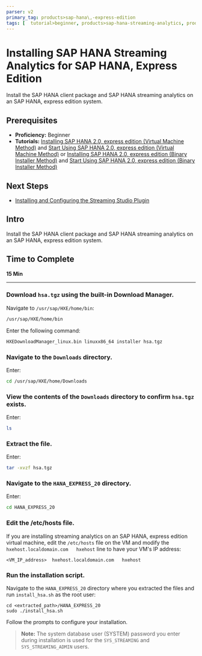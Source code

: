 ```yaml
---
parser: v2
primary_tag: products>sap-hana\,-express-edition
tags: [  tutorial>beginner, products>sap-hana-streaming-analytics, products>sap-hana\,-express-edition   ]
---
```


# Installing SAP HANA Streaming Analytics for SAP HANA, Express Edition
<!-- description --> Install the SAP HANA client package and SAP HANA streaming analytics on an SAP HANA, express edition system.

## Prerequisites  
- **Proficiency:** Beginner
- **Tutorials:** [Installing SAP HANA 2.0, express edition (Virtual Machine Method)](https://developers.sap.com/tutorials/hxe-ua-installing-vm-image.html) and [Start Using SAP HANA 2.0, express edition (Virtual Machine Method)](https://developers.sap.com/tutorials/hxe-ua-getting-started-vm.html) or [Installing SAP HANA 2.0, express edition (Binary Installer Method)](https://developers.sap.com/tutorials/hxe-ua-installing-binary.html) and [Start Using SAP HANA 2.0, express edition (Binary Installer Method)](https://developers.sap.com/tutorials/hxe-ua-getting-started-binary.html)


## Next Steps
- [Installing and Configuring the Streaming Studio Plugin](https://developers.sap.com/tutorials/hxe-ua-streaming-plugin.html)


## Intro
Install the SAP HANA client package and SAP HANA streaming analytics on an SAP HANA, express edition system.
## Time to Complete
**15 Min**

---

### Download `hsa.tgz` using the built-in Download Manager.


Navigate to `/usr/sap/HXE/home/bin`:

```bash
/usr/sap/HXE/home/bin
```

Enter the following command:

```bash
HXEDownloadManager_linux.bin linuxx86_64 installer hsa.tgz
```


### Navigate to the `Downloads` directory.


Enter:

```bash
cd /usr/sap/HXE/home/Downloads
```


### View the contents of the `Downloads` directory to confirm `hsa.tgz` exists.


Enter:

```bash
ls
```


### Extract the file.


Enter:

```bash
tar -xvzf hsa.tgz
```


### Navigate to the `HANA_EXPRESS_20` directory.


Enter:

```bash
cd HANA_EXPRESS_20
```


### Edit the /etc/hosts file.


If you are installing streaming analytics on an SAP HANA, express edition virtual machine, edit the `/etc/hosts` file on the VM and modify the `hxehost.localdomain.com   hxehost` line to have your VM's IP address:

```
<VM_IP_address>  hxehost.localdomain.com   hxehost
```    


### Run the installation script.


Navigate to the `HANA_EXPRESS_20` directory where you extracted the files and run `install_hsa.sh` as the root user:

```
cd <extracted_path>/HANA_EXPRESS_20
sudo ./install_hsa.sh
```

Follow the prompts to configure your installation.

>**Note:**
> The system database user (SYSTEM) password you enter during installation is used for the `SYS_STREAMING` and `SYS_STREAMING_ADMIN` users.


